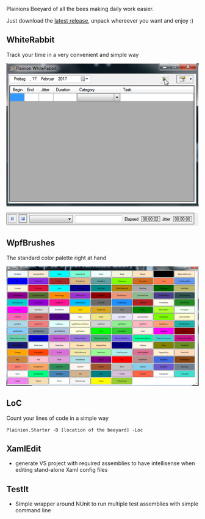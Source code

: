 
Plainions Beeyard of all the bees making daily work easier.

Just download the [latest release](https://github.com/plainionist/Plainion.Bees/releases), 
unpack whereever you want and enjoy :)

## WhiteRabbit

Track your time in a very convenient and simple way

![](doc/Screenshots/WhiteRabbit.Full.png)


![](doc/Screenshots/WhiteRabbit.Running.png)

## WpfBrushes

The standard color palette right at hand

![](doc/Screenshots/WpfBrushes.png)


## LoC

Count your lines of code in a simple way



```
Plainion.Starter -D [location of the beeyard] -Loc
```

## XamlEdit

- generate VS project with required assemblies to have intellisense when editing stand-alone Xaml config files

## TestIt

- Simple wrapper around NUnit to run multiple test assemblies with simple command line



